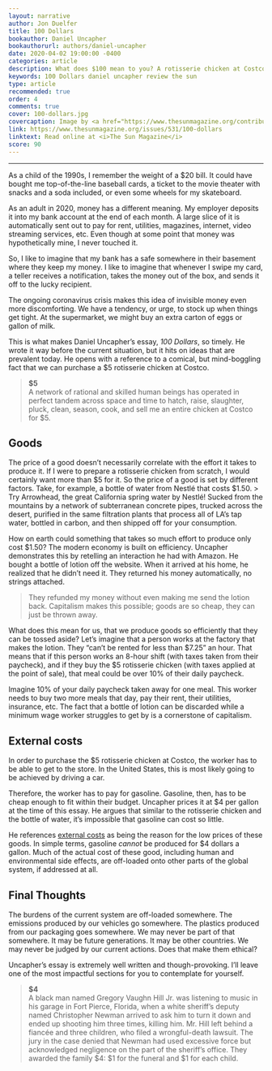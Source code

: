 ```yaml
---
layout: narrative
author: Jon Duelfer
title: 100 Dollars
bookauthor: Daniel Uncapher
bookauthorurl: authors/daniel-uncapher
date: 2020-04-02 19:00:00 -0400
categories: article
description: What does $100 mean to you? A rotisserie chicken at Costco costs $5. A bottle of water $1.50. A gallon of gasoline $4. These goods may seem expensive, or they may seem unimaginably cheap considering the effort and resources that go into producing them.
keywords: 100 Dollars daniel uncapher review the sun
type: article
recommended: true
order: 4
comments: true
cover: 100-dollars.jpg
covercaption: Image by <a href="https://www.thesunmagazine.org/contributors/wayne-klaw">Wayne Klaw</a>
link: https://www.thesunmagazine.org/issues/531/100-dollars
linktext: Read online at <i>The Sun Magazine</i>
score: 90
---
```

<hr/>

As a child of the 1990s, I remember the weight of a $20 bill. It could have bought me top-of-the-line baseball cards, a ticket to the movie theater with snacks and a soda included, or even some wheels for my skateboard.

As an adult in 2020, money has a different meaning. My employer deposits it into my bank account at the end of each month. A large slice of it is automatically sent out to pay for rent, utilities, magazines, internet, video streaming services, etc. Even though at some point that money was hypothetically mine, I never touched it.

So, I like to imagine that my bank has a safe somewhere in their basement where they keep my money. I like to imagine that whenever I swipe my card, a teller receives a notification, takes the money out of the box, and sends it off to the lucky recipient.

The ongoing coronavirus crisis makes this idea of invisible money even more discomforting. We have a tendency, or urge, to stock up when things get tight. At the supermarket, we might buy an extra carton of eggs or gallon of milk.

This is what makes Daniel Uncapher’s essay, _100 Dollars_, so timely. He wrote it way before the current situation, but it hits on ideas that are prevalent today. He opens with a reference to a comical, but mind-boggling fact that we can purchase a $5 rotisserie chicken at Costco.
> <strong>$5</strong><br/>
A network of rational and skilled human beings has operated in perfect tandem across space and time to hatch, raise, slaughter, pluck, clean, season, cook, and sell me an entire chicken at Costco for $5.

<h2><strong>Goods</strong></h2>
The price of a good doesn’t necessarily correlate with the effort it takes to produce it. If I were to prepare a rotisserie chicken from scratch, I would certainly want more than $5 for it. So the price of a good is set by different factors. Take, for example, a bottle of water from Nestlé that costs $1.50.
> Try Arrowhead, the great California spring water by Nestlé! Sucked from the mountains by a network of subterranean concrete pipes, trucked across the desert, purified in the same filtration plants that process all of LA’s tap water, bottled in carbon, and then shipped off for your consumption.

How on earth could something that takes so much effort to produce only cost $1.50? The modern economy is built on efficiency. Uncapher demonstrates this by retelling an interaction he had with Amazon. He bought a bottle of lotion off the website. When it arrived at his home, he realized that he didn’t need it. They returned his money automatically, no strings attached.
> They refunded my money without even making me send the lotion back. Capitalism makes this possible; goods are so cheap, they can just be thrown away.

What does this mean for us, that we produce goods so efficiently that they can be tossed aside? Let’s imagine that a person works at the factory that makes the lotion. They “can’t be rented for less than $7.25” an hour. That means that if this person works an 8-hour shift (with taxes taken from their paycheck), and if they buy the $5 rotisserie chicken (with taxes applied at the point of sale), that meal could be over 10% of their daily paycheck.

Imagine 10% of your daily paycheck taken away for one meal. This worker needs to buy two more meals that day, pay their rent, their utilities, insurance, etc. The fact that a bottle of lotion can be discarded while a minimum wage worker struggles to get by is a cornerstone of capitalism.

<h2><strong>External costs</strong></h2>
In order to purchase the $5 rotisserie chicken at Costco, the worker has to be able to get to the store. In the United States, this is most likely going to be achieved by driving a car.

Therefore, the worker has to pay for gasoline. Gasoline, then, has to be cheap enough to fit within their budget. Uncapher prices it at $4 per gallon at the time of this essay. He argues that similar to the rotisserie chicken and the bottle of water, it’s impossible that gasoline can cost so little.

He references [external costs](https://en.wikipedia.org/wiki/Externality) as being the reason for the low prices of these goods. In simple terms, gasoline _cannot_ be produced for $4 dollars a gallon. Much of the actual cost of these good, including human and environmental side effects, are off-loaded onto other parts of the global system, if addressed at all.

<h2><strong>Final Thoughts</strong></h2>
The burdens of the current system are off-loaded somewhere. The emissions produced by our vehicles go somewhere. The plastics produced from our packaging goes somewhere. We may never be part of that somewhere. It may be future generations. It may be other countries. We may never be judged by our current actions. Does that make them ethical?

Uncapher’s essay is extremely well written and though-provoking. I’ll leave one of the most impactful sections for you to contemplate for yourself.
> <strong>$4</strong><br/>
A black man named Gregory Vaughn Hill Jr. was listening to music in his garage in Fort Pierce, Florida, when a white sheriff’s deputy named Christopher Newman arrived to ask him to turn it down and ended up shooting him three times, killing him. Mr. Hill left behind a fiancée and three children, who filed a wrongful-death lawsuit. The jury in the case denied that Newman had used excessive force but acknowledged negligence on the part of the sheriff’s office. They awarded the family $4: $1 for the funeral and $1 for each child.